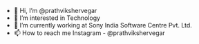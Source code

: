 - 👋 Hi, I’m @prathvikshervegar
- 👀 I’m interested in Technology
- 🌱 I’m currently working at Sony India Software Centre Pvt. Ltd.
- 📫 How to reach me 
    Instagram - @prathvikshervegar

<!---
prathvikshervegar/prathvikshervegar is a ✨ special ✨ repository because its `README.md` (this file) appears on your GitHub profile.
You can click the Preview link to take a look at your changes.
--->
